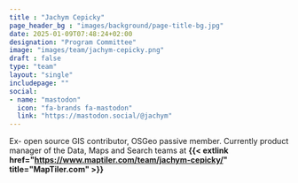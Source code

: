 ```yaml
---
title : "Jachym Cepicky"
page_header_bg : "images/background/page-title-bg.jpg"
date: 2025-01-09T07:48:24+02:00
designation: "Program Committee"
image: "images/team/jachym-cepicky.png"
draft : false
type: "team"
layout: "single"
includepage: ""
social:
- name: "mastodon"
  icon: "fa-brands fa-mastodon"
  link: "https://mastodon.social/@jachym"
---
```


Ex- open source GIS contributor, OSGeo passive member. Currently product
manager of the Data, Maps and Search teams at
**{{< extlink href="https://www.maptiler.com/team/jachym-cepicky/" title="MapTiler.com" >}}**
